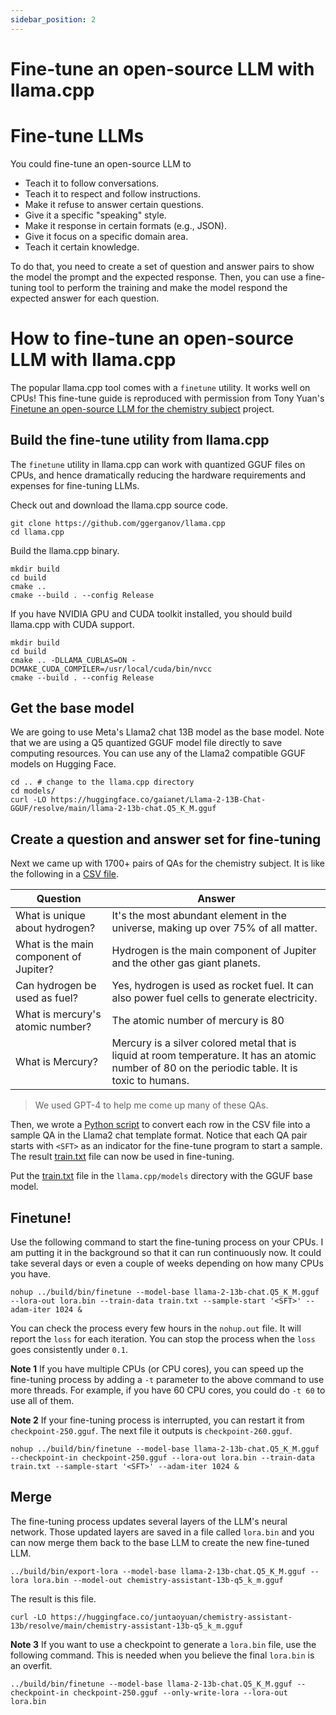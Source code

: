```yaml
---
sidebar_position: 2
---
```


# Fine-tune an open-source LLM with llama.cpp

# Fine-tune LLMs

You could fine-tune an open-source LLM to

* Teach it to follow conversations.
* Teach it to respect and follow instructions.
* Make it refuse to answer certain questions.
* Give it a specific "speaking" style.
* Make it response in certain formats (e.g., JSON).
* Give it focus on a specific domain area.
* Teach it certain knowledge.

To do that, you need to create a set of question and answer pairs to show the model the prompt and the expected response.
Then, you can use a fine-tuning tool to perform the training and make the model respond the expected answer for each question.

# How to fine-tune an open-source LLM with llama.cpp

The popular llama.cpp tool comes with a `finetune` utility. It works well on CPUs! This fine-tune guide is reproduced with permission from Tony Yuan's [Finetune an open-source LLM for the chemistry subject](https://github.com/YuanTony/chemistry-assistant/tree/main/fine-tune-model) project.

## Build the fine-tune utility from llama.cpp

The `finetune` utility in llama.cpp can work with quantized GGUF files on CPUs, and hence dramatically reducing the hardware requirements and expenses for fine-tuning LLMs.

Check out and download the llama.cpp source code.

```
git clone https://github.com/ggerganov/llama.cpp
cd llama.cpp
```

Build the llama.cpp binary.

```
mkdir build
cd build
cmake ..
cmake --build . --config Release
```

If you have NVIDIA GPU and CUDA toolkit installed, you should build llama.cpp with CUDA support.

```
mkdir build
cd build
cmake .. -DLLAMA_CUBLAS=ON -DCMAKE_CUDA_COMPILER=/usr/local/cuda/bin/nvcc
cmake --build . --config Release
```

## Get the base model

We are going to use Meta's Llama2 chat 13B model as the base model. Note that we are using a Q5 quantized GGUF model file directly to save computing resources. You can use any of the Llama2 compatible GGUF models on Hugging Face.

```
cd .. # change to the llama.cpp directory
cd models/
curl -LO https://huggingface.co/gaianet/Llama-2-13B-Chat-GGUF/resolve/main/llama-2-13b-chat.Q5_K_M.gguf
```

## Create a question and answer set for fine-tuning

Next we came up with 1700+ pairs of QAs for the chemistry subject. It is like the following in a [CSV file](https://raw.githubusercontent.com/YuanTony/chemistry-assistant/main/fine-tune-model/train.csv).

Question | Answer
----- | -------
What is unique about hydrogen? | It's the most abundant element in the universe, making up over 75% of all matter.
What is the main component of Jupiter? | Hydrogen is the main component of Jupiter and the other gas giant planets.
Can hydrogen be used as fuel? | Yes, hydrogen is used as rocket fuel. It can also power fuel cells to generate electricity.
What is mercury's atomic number? | The atomic number of mercury is 80
What is Mercury? | Mercury is a silver colored metal that is liquid at room temperature. It has an atomic number of 80 on the periodic table. It is toxic to humans.

> We used GPT-4 to help me come up many of these QAs.

Then, we wrote a [Python script](https://raw.githubusercontent.com/YuanTony/chemistry-assistant/main/fine-tune-model/convert.py) to convert each row in the CSV file into a sample QA in the Llama2 chat template format. Notice that each QA pair starts with `<SFT>` as an indicator for the fine-tune program to start a sample. The result [train.txt](https://raw.githubusercontent.com/YuanTony/chemistry-assistant/main/fine-tune-model/train.txt) file can now be used in fine-tuning.

Put the [train.txt](https://raw.githubusercontent.com/YuanTony/chemistry-assistant/main/fine-tune-model/train.txt) file in the `llama.cpp/models` directory with the GGUF base model.

## Finetune!

Use the following command to start the fine-tuning process on your CPUs. I am putting it in the background so that it can run continuously now.
It could take several days or even a couple of weeks depending on how many CPUs you have.

```
nohup ../build/bin/finetune --model-base llama-2-13b-chat.Q5_K_M.gguf --lora-out lora.bin --train-data train.txt --sample-start '<SFT>' --adam-iter 1024 &
```

You can check the process every few hours in the `nohup.out` file. It will report the `loss` for each iteration. You can stop the process when the `loss` goes consistently under `0.1`.

**Note 1** If you have multiple CPUs (or CPU cores), you can speed up the fine-tuning process by adding a `-t` parameter to the above command to use more threads. For example, if you have 60 CPU cores, you could do `-t 60` to use all of them.

**Note 2** If your fine-tuning process is interrupted, you can restart it from `checkpoint-250.gguf`. The next file it outputs is `checkpoint-260.gguf`.

```
nohup ../build/bin/finetune --model-base llama-2-13b-chat.Q5_K_M.gguf --checkpoint-in checkpoint-250.gguf --lora-out lora.bin --train-data train.txt --sample-start '<SFT>' --adam-iter 1024 &
```

## Merge

The fine-tuning process updates several layers of the LLM's neural network. Those updated layers are saved in a file called `lora.bin` and you can now merge them back to the base LLM to create the new fine-tuned LLM.

```
../build/bin/export-lora --model-base llama-2-13b-chat.Q5_K_M.gguf --lora lora.bin --model-out chemistry-assistant-13b-q5_k_m.gguf
```

The result is this file.

```
curl -LO https://huggingface.co/juntaoyuan/chemistry-assistant-13b/resolve/main/chemistry-assistant-13b-q5_k_m.gguf
```

**Note 3** If you want to use a checkpoint to generate a `lora.bin` file, use the following command. This is needed when you believe the final `lora.bin` is an overfit.

```
../build/bin/finetune --model-base llama-2-13b-chat.Q5_K_M.gguf --checkpoint-in checkpoint-250.gguf --only-write-lora --lora-out lora.bin
```